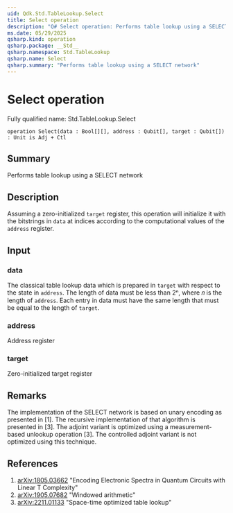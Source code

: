 ```yaml
---
uid: Qdk.Std.TableLookup.Select
title: Select operation
description: "Q# Select operation: Performs table lookup using a SELECT network"
ms.date: 05/29/2025
qsharp.kind: operation
qsharp.package: __Std__
qsharp.namespace: Std.TableLookup
qsharp.name: Select
qsharp.summary: "Performs table lookup using a SELECT network"
---
```


# Select operation

Fully qualified name: Std.TableLookup.Select

```qsharp
operation Select(data : Bool[][], address : Qubit[], target : Qubit[]) : Unit is Adj + Ctl
```

## Summary
Performs table lookup using a SELECT network

## Description
Assuming a zero-initialized `target` register, this operation will
initialize it with the bitstrings in `data` at indices according to the
computational values of the `address` register.

## Input
### data
The classical table lookup data which is prepared in `target` with
respect to the state in `address`. The length of data must be less than
2ⁿ, where 𝑛 is the length of `address`. Each entry in data must have
the same length that must be equal to the length of `target`.
### address
Address register
### target
Zero-initialized target register

## Remarks
The implementation of the SELECT network is based on unary encoding as
presented in [1].  The recursive implementation of that algorithm is
presented in [3].  The adjoint variant is optimized using a
measurement-based unlookup operation [3]. The controlled adjoint variant
is not optimized using this technique.

## References
1. [arXiv:1805.03662](https://arxiv.org/abs/1805.03662)
   "Encoding Electronic Spectra in Quantum Circuits with Linear T
   Complexity"
2. [arXiv:1905.07682](https://arxiv.org/abs/1905.07682)
   "Windowed arithmetic"
3. [arXiv:2211.01133](https://arxiv.org/abs/2211.01133)
   "Space-time optimized table lookup"
